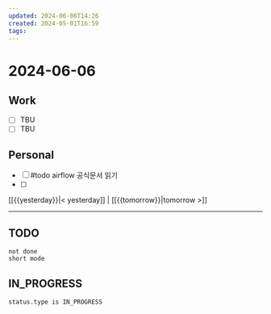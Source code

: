 ```yaml
---
updated: 2024-06-06T14:26
created: 2024-05-01T16:59
tags: 
---
```


# 2024-06-06  

## Work

- [ ] TBU
- [ ] TBU  

## Personal

- [ ] #todo airflow 공식문서 읽기
- [ ] 

  
  
[[{{yesterday}}|< yesterday]] | [[{{tomorrow}}|tomorrow >]]  
  
---  


## TODO
```tasks  
not done  
short mode  
```

## IN_PROGRESS
```tasks  
status.type is IN_PROGRESS
```

